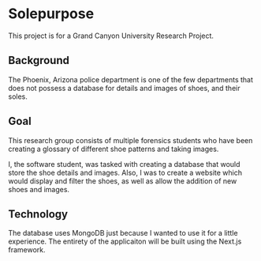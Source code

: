 # Solepurpose

This project is for a Grand Canyon University Research Project.

## Background

The Phoenix, Arizona police department is one of the few departments that does not possess a database for details and images of shoes, and their soles.

## Goal

This research group consists of multiple forensics students who have been creating a glossary of different shoe patterns and taking images.

I, the software student, was tasked with creating a database that would store the shoe details and images. Also, I was to create a website which would display and filter the shoes, as well as allow the addition of new shoes and images.

## Technology

The database uses MongoDB just because I wanted to use it for a little experience. The entirety of the applicaiton will be built using the Next.js framework.
